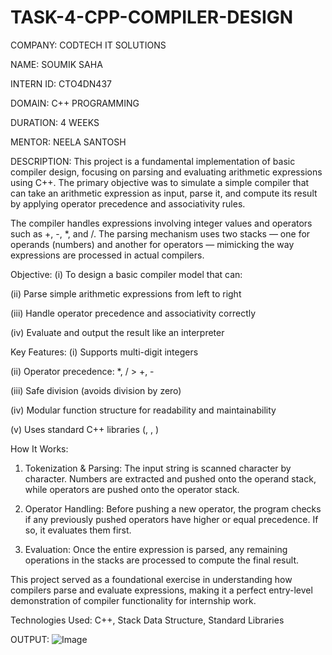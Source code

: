 # TASK-4-CPP-COMPILER-DESIGN

COMPANY: CODTECH IT SOLUTIONS

NAME: SOUMIK SAHA

INTERN ID: CTO4DN437

DOMAIN: C++ PROGRAMMING 

DURATION: 4 WEEKS

MENTOR: NEELA SANTOSH

DESCRIPTION: 
This project is a fundamental implementation of basic compiler design, focusing on parsing and evaluating arithmetic expressions using C++. The primary objective was to simulate a simple compiler that can take an arithmetic expression as input, parse it, and compute its result by applying operator precedence and associativity rules.

The compiler handles expressions involving integer values and operators such as +, -, *, and /. The parsing mechanism uses two stacks — one for operands (numbers) and another for operators — mimicking the way expressions are processed in actual compilers.

Objective:
(i) To design a basic compiler model that can:

(ii) Parse simple arithmetic expressions from left to right

(iii) Handle operator precedence and associativity correctly

(iv) Evaluate and output the result like an interpreter

Key Features:
(i) Supports multi-digit integers

(ii) Operator precedence: *, / > +, -

(iii) Safe division (avoids division by zero)

(iv) Modular function structure for readability and maintainability

(v) Uses standard C++ libraries (<stack>, <string>, <iostream>)

How It Works:
1) Tokenization & Parsing:
The input string is scanned character by character. Numbers are extracted and pushed onto the operand stack, while operators are pushed onto the operator stack.

2) Operator Handling:
Before pushing a new operator, the program checks if any previously pushed operators have higher or equal precedence. If so, it evaluates them first.

3) Evaluation:
Once the entire expression is parsed, any remaining operations in the stacks are processed to compute the final result.

This project served as a foundational exercise in understanding how compilers parse and evaluate expressions, making it a perfect entry-level demonstration of compiler functionality for internship work.

Technologies Used:
C++, Stack Data Structure, Standard Libraries

OUTPUT:
![Image](https://github.com/user-attachments/assets/ffc82b80-523f-451c-96fb-a019a130657c)
